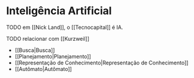 # Inteligência Artificial

TODO em [[Nick Land]], o [[Tecnocapital]] é IA.

TODO relacionar com [[Kurzweil]]

- [[Busca|Busca]]
- [[Planejamento|Planejamento]]
- [[Representação de Conhecimento|Representação de Conhecimento]]
- [[Autômato|Autômato]]
